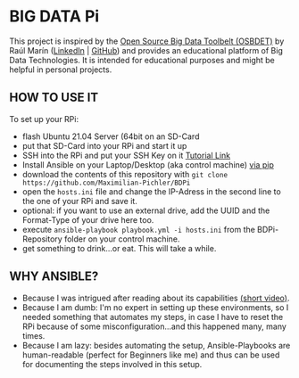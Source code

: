 # BIG DATA Pi 
This project is inspired by the [Open Source Big Data Toolbelt (OSBDET)](https://github.com/raulmarinperez/osbdet) by Raúl Marín ([LinkedIn](https://github.com/raulmarinperez) | [GitHub](https://www.linkedin.com/in/raulmarinperez/)) and provides an educational platform of Big Data Technologies. It is intended for educational purposes and might be helpful in personal projects.

## HOW TO USE IT
To set up your RPi: 
- flash Ubuntu 21.04 Server (64bit on an SD-Card
- put that SD-Card into your RPi and start it up
- SSH into the RPi and put your SSH Key on it [Tutorial Link](https://www.raspberrypi.org/documentation/remote-access/ssh/passwordless.md)
- Install Ansible on your Laptop/Desktop (aka control machine) [via pip](https://docs.ansible.com/ansible/2.3/intro_installation.html#latest-releases-via-pip)
- download the contents of this repository with `git clone https://github.com/Maximilian-Pichler/BDPi`
- open the `hosts.ini` file and change the IP-Adress in the second line to the one of your RPi and save it.
- optional: if you want to use an external drive, add the UUID and the Format-Type of your drive here too.
- execute `ansible-playbook playbook.yml -i hosts.ini` from the BDPi-Repository folder on your control machine.
- get something to drink...or eat. This will take a while.

## WHY ANSIBLE?
- Because I was intrigued after reading about its capabilities [(short video)](https://www.ansible.com/resources/videos/quick-start-video).
- Because I am dumb: I'm no expert in setting up these environments, so I needed something that automates my steps, in case I have to reset the RPi because of some misconfiguration...and this happened many, many times.
- Because I am lazy: besides automating the setup, Ansible-Playbooks are human-readable (perfect for Beginners like me) and thus can be used for documenting the steps involved in this setup.
